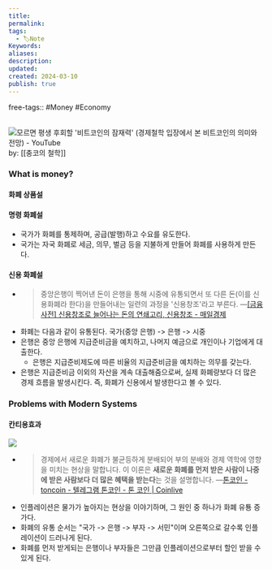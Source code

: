 ```yaml
---
title: 
permalink: 
tags:
  - 🏷️Note
Keywords: 
aliases: 
description: 
updated: 
created: 2024-03-10
publish: true
---
```

free-tags:: #Money #Economy
</br>
</br>

![모르면 평생 후회할 '비트코인의 잠재력' (경제철학 입장에서 본 비트코인의 의미와 전망) - YouTube](https://www.youtube.com/watch?v=bACRZ819fnk)
by: [[충코의 철학]]

### What is money?
#### 화폐 상품설

#### 명령 화폐설
- 국가가 화폐를 통제하며, 공급(발행)하고 수요를 유도한다. 
- 국가는 자국 화폐로 세금, 의무, 벌금 등을 지불하게 만들어 화폐를 사용하게 만든다. 

#### 신용 화폐설
- >중앙은행이 찍어낸 돈이 은행을 통해 시중에 유통되면서 또 다른 돈(이를 신용화폐라 한다)을 만들어내는 일련의 과정을 '신용창조'라고 부른다.
  —[\[금융사전\] 신용창조로 늘어나는 돈의 연쇄고리, 신용창조 - 매일경제](https://www.mk.co.kr/news/columnists/4866807#:~:text=%EC%A4%91%EC%95%99%EC%9D%80%ED%96%89%EC%9D%B4%20%EC%B0%8D%EC%96%B4%EB%82%B8,%EB%8A%94%20%EA%B8%80%EB%A1%9C%EB%B2%8C%20%EC%9C%84%EA%B8%B0%20%EB%95%8C%EB%AC%B8%EC%9D%B4%EB%8B%A4.)
- 화폐는 다음과 같이 유통된다. 
  국가(중앙 은행) -> 은행 -> 시중
- 은행은 중앙 은행에 지급준비금을 예치하고, 나머지 예금으로 개인이나 기업에게 대출한다.
	- 은행은 지급준비제도에 따른 비율의 지급준비금을 예치하는 의무를 갖는다. 
- 은행은 지급준비금 이외의 자산을 계속 대출해줌으로써, 실제 화폐량보다 더 많은 경제 흐름을 발생시킨다. 즉, 화폐가 신용에서 발생한다고 볼 수 있다. 

### Problems with Modern Systems

#### 칸티용효과
![](https://i.imgur.com/y4VUxwH.png)

- >경제에서 새로운 화폐가 불균등하게 분배되어 부의 분배와 경제 역학에 영향을 미치는 현상을 말합니다. 이 이론은 **새로운 화폐를 먼저 받은 사람이 나중에 받은 사람보다 더 많은 혜택을 받는다**는 것을 설명합니다.
  —[톤코인 - toncoin - 텔레그램 톤코인 - 톤 코인 | Coinlive](https://www.coinlive.com/ko/news/the-cantillon-effect-decoding-its-impact-on-crypto-markets)
- 인플레이션은 물가가 높아지는 현상을 이야기하며, 그 원인 중 하나가 화폐 유툥 증가다. 
- 화폐의 유통 순서는 "국가 -> 은행 -> 부자 -> 서민"이며 오른쪽으로 갈수록 인플레이션이 드러나게 된다. 
- 화폐를 먼저 받게되는 은행이나 부자들은 그만큼 인플레이션으로부터 할인 받을 수 있게 된다.